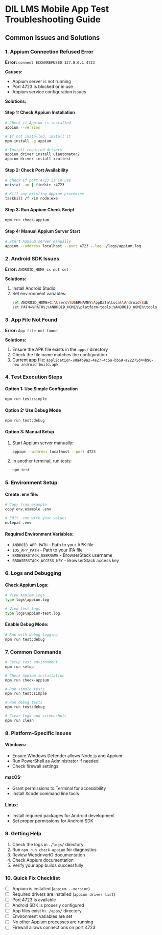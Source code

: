 # DIL LMS Mobile App Test Troubleshooting Guide

## Common Issues and Solutions

### 1. Appium Connection Refused Error

**Error:** `connect ECONNREFUSED 127.0.0.1:4723`

**Causes:**
- Appium server is not running
- Port 4723 is blocked or in use
- Appium service configuration issues

**Solutions:**

#### Step 1: Check Appium Installation
```bash
# Check if Appium is installed
appium --version

# If not installed, install it
npm install -g appium

# Install required drivers
appium driver install uiautomator2
appium driver install xcuitest
```

#### Step 2: Check Port Availability
```bash
# Check if port 4723 is in use
netstat -an | findstr :4723

# Kill any existing Appium processes
taskkill /f /im node.exe
```

#### Step 3: Run Appium Check Script
```bash
npm run check-appium
```

#### Step 4: Manual Appium Server Start
```bash
# Start Appium server manually
appium --address localhost --port 4723 --log ./logs/appium.log
```

### 2. Android SDK Issues

**Error:** `ANDROID_HOME is not set`

**Solutions:**
1. Install Android Studio
2. Set environment variables:
   ```bash
   set ANDROID_HOME=C:\Users\%USERNAME%\AppData\Local\Android\Sdk
   set PATH=%PATH%;%ANDROID_HOME%\platform-tools;%ANDROID_HOME%\tools
   ```

### 3. App File Not Found

**Error:** `App file not found`

**Solutions:**
1. Ensure the APK file exists in the `apps/` directory
2. Check the file name matches the configuration
3. Current app file: `application-88a4b9a2-4e27-4c5a-bb69-a22275d44b90-new android build.apk`

### 4. Test Execution Steps

#### Option 1: Use Simple Configuration
```bash
npm run test:simple
```

#### Option 2: Use Debug Mode
```bash
npm run test:debug
```

#### Option 3: Manual Setup
1. Start Appium server manually:
   ```bash
   appium --address localhost --port 4723
   ```
2. In another terminal, run tests:
   ```bash
   npm test
   ```

### 5. Environment Setup

#### Create .env file:
```bash
# Copy from example
copy env.example .env

# Edit .env with your values
notepad .env
```

#### Required Environment Variables:
- `ANDROID_APP_PATH` - Path to your APK file
- `IOS_APP_PATH` - Path to your IPA file
- `BROWSERSTACK_USERNAME` - BrowserStack username
- `BROWSERSTACK_ACCESS_KEY` - BrowserStack access key

### 6. Logs and Debugging

#### Check Appium Logs:
```bash
# View Appium logs
type logs\appium.log

# View test logs
type logs\appium-test.log
```

#### Enable Debug Mode:
```bash
# Run with debug logging
npm run test:debug
```

### 7. Common Commands

```bash
# Setup test environment
npm run setup

# Check Appium installation
npm run check-appium

# Run simple tests
npm run test:simple

# Run debug tests
npm run test:debug

# Clean logs and screenshots
npm run clean
```

### 8. Platform-Specific Issues

#### Windows:
- Ensure Windows Defender allows Node.js and Appium
- Run PowerShell as Administrator if needed
- Check firewall settings

#### macOS:
- Grant permissions to Terminal for accessibility
- Install Xcode command line tools

#### Linux:
- Install required packages for Android development
- Set proper permissions for Android SDK

### 9. Getting Help

1. Check the logs in `./logs/` directory
2. Run `npm run check-appium` for diagnostics
3. Review WebdriverIO documentation
4. Check Appium documentation
5. Verify your app builds successfully

### 10. Quick Fix Checklist

- [ ] Appium is installed (`appium --version`)
- [ ] Required drivers are installed (`appium driver list`)
- [ ] Port 4723 is available
- [ ] Android SDK is properly configured
- [ ] App files exist in `./apps/` directory
- [ ] Environment variables are set
- [ ] No other Appium processes are running
- [ ] Firewall allows connections on port 4723
